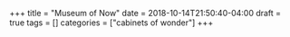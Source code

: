 +++
title = "Museum of Now"
date = 2018-10-14T21:50:40-04:00
draft = true
tags = []
categories = ["cabinets of wonder"]
+++
